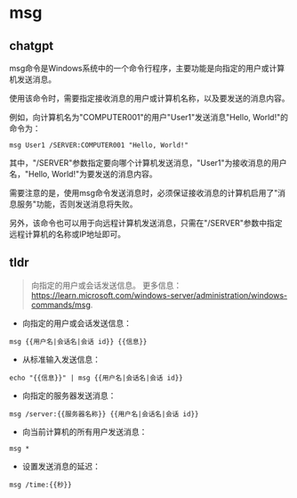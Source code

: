 # msg 
## chatgpt 
msg命令是Windows系统中的一个命令行程序，主要功能是向指定的用户或计算机发送消息。

使用该命令时，需要指定接收消息的用户或计算机名称，以及要发送的消息内容。

例如，向计算机名为"COMPUTER001"的用户"User1"发送消息"Hello, World!"的命令为：

```
msg User1 /SERVER:COMPUTER001 "Hello, World!"
```

其中，"/SERVER"参数指定要向哪个计算机发送消息，"User1"为接收消息的用户名，"Hello, World!"为要发送的消息内容。

需要注意的是，使用msg命令发送消息时，必须保证接收消息的计算机启用了"消息服务"功能，否则发送消息将失败。

另外，该命令也可以用于向远程计算机发送消息，只需在"/SERVER"参数中指定远程计算机的名称或IP地址即可。 

## tldr 
 
> 向指定的用户或会话发送信息。
> 更多信息：<https://learn.microsoft.com/windows-server/administration/windows-commands/msg>.

- 向指定的用户或会话发送信息：

`msg {{用户名|会话名|会话 id}} {{信息}}`

- 从标准输入发送信息：

`echo "{{信息}}" | msg {{用户名|会话名|会话 id}}`

- 向指定的服务器发送消息：

`msg /server:{{服务器名称}} {{用户名|会话名|会话 id}}`

- 向当前计算机的所有用户发送消息：

`msg *`

- 设置发送消息的延迟：

`msg /time:{{秒}}`

